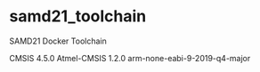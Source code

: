 # samd21_toolchain
SAMD21 Docker Toolchain

CMSIS 4.5.0
Atmel-CMSIS 1.2.0
arm-none-eabi-9-2019-q4-major
